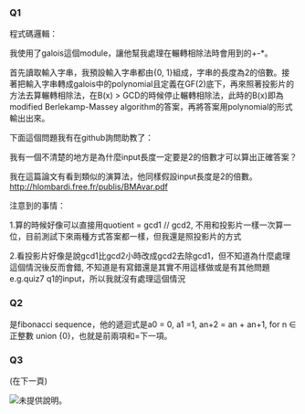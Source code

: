 ### Q1

程式碼邏輯：

我使用了galois這個module，讓他幫我處理在輾轉相除法時會用到的+-*。

首先讀取輸入字串，我預設輸入字串都由{0, 1}組成，字串的長度為2的倍數。接著把輸入字串轉成galois中的polynomial且定義在GF(2)底下，再來照著投影片的方法去算輾轉相除法，在B(x) > GCD的時候停止輾轉相除法，此時的B(x)即為modified Berlekamp-Massey algorithm的答案，再將答案用polynomial的形式輸出出來。



下面這個問題我有在github詢問助教了：

我有一個不清楚的地方是為什麼input長度一定要是2的倍數才可以算出正確答案？

我在這篇論文有看到類似的演算法，他同樣假設input長度是2的倍數。 http://hlombardi.free.fr/publis/BMAvar.pdf



注意到的事情：

1.算的時候好像可以直接用quotient = gcd1 // gcd2, 不用和投影片一樣一次算一位，目前測試下來兩種方式答案都一樣，但我還是照投影片的方式

2.看投影片好像是說gcd1比gcd2小時改成gcd2去除gcd1，但不知道為什麼處理這個情況後反而會錯, 不知道是有寫錯還是其實不用這樣做或是有其他問題 e.g.quiz7 q1的input，所以我就沒有處理這個情況



### Q2

是fibonacci sequence，他的遞迴式是a0 = 0, a1 =1, an+2 = an + an+1, for n ∈ 正整數 union {0}，也就是前兩項和=下一項。



### Q3

(在下一頁)

<img src="https://scontent-tpe1-1.xx.fbcdn.net/v/t1.15752-9/278396116_2757372077891210_6967326491263963771_n.jpg?_nc_cat=108&ccb=1-5&_nc_sid=ae9488&_nc_ohc=ZA5QIoBWZD0AX-cpFRm&_nc_ht=scontent-tpe1-1.xx&oh=03_AVIoxshoWr8rGkOxN3yFnSl4eZcWjkckHAngEY8XTkHp1g&oe=6287F6B1" alt="未提供說明。"  />
